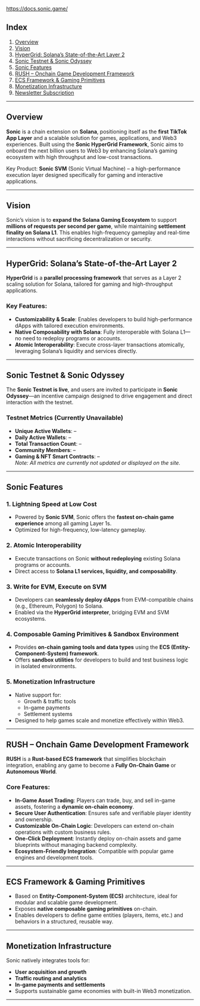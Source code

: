 
https://docs.sonic.game/

## Index
1. [Overview](#overview)  
2. [Vision](#vision)  
3. [HyperGrid: Solana’s State-of-the-Art Layer 2](#hypergrid-solanas-state-of-the-art-layer-2)  
4. [Sonic Testnet & Sonic Odyssey](#sonic-testnet--sonic-odyssey)  
5. [Sonic Features](#sonic-features)  
6. [RUSH – Onchain Game Development Framework](#rush--onchain-game-development-framework)  
7. [ECS Framework & Gaming Primitives](#ecs-framework--gaming-primitives)  
8. [Monetization Infrastructure](#monetization-infrastructure)  
9. [Newsletter Subscription](#newsletter-subscription)  

---

## Overview
**Sonic** is a chain extension on **Solana**, positioning itself as the **first TikTok App Layer** and a scalable solution for games, applications, and Web3 experiences. Built using the **Sonic HyperGrid Framework**, Sonic aims to onboard the next billion users to Web3 by enhancing Solana’s gaming ecosystem with high throughput and low-cost transactions.

Key Product: **Sonic SVM** (Sonic Virtual Machine) – a high-performance execution layer designed specifically for gaming and interactive applications.

---

## Vision
Sonic’s vision is to **expand the Solana Gaming Ecosystem** to support **millions of requests per second per game**, while maintaining **settlement finality on Solana L1**. This enables high-frequency gameplay and real-time interactions without sacrificing decentralization or security.

---

## HyperGrid: Solana’s State-of-the-Art Layer 2
**HyperGrid** is a **parallel processing framework** that serves as a Layer 2 scaling solution for Solana, tailored for gaming and high-throughput applications.

### Key Features:
- **Customizability & Scale**: Enables developers to build high-performance dApps with tailored execution environments.
- **Native Composability with Solana**: Fully interoperable with Solana L1—no need to redeploy programs or accounts.
- **Atomic Interoperability**: Execute cross-layer transactions atomically, leveraging Solana’s liquidity and services directly.

---

## Sonic Testnet & Sonic Odyssey
The **Sonic Testnet is live**, and users are invited to participate in **Sonic Odyssey**—an incentive campaign designed to drive engagement and direct interaction with the testnet.

### Testnet Metrics (Currently Unavailable)
- **Unique Active Wallets**: –  
- **Daily Active Wallets**: –  
- **Total Transaction Count**: –  
- **Community Members**: –  
- **Gaming & NFT Smart Contracts**: –  
*Note: All metrics are currently not updated or displayed on the site.*

---

## Sonic Features
### 1. **Lightning Speed at Low Cost**
- Powered by **Sonic SVM**, Sonic offers the **fastest on-chain game experience** among all gaming Layer 1s.
- Optimized for high-frequency, low-latency gameplay.

### 2. **Atomic Interoperability**
- Execute transactions on Sonic **without redeploying** existing Solana programs or accounts.
- Direct access to **Solana L1 services, liquidity, and composability**.

### 3. **Write for EVM, Execute on SVM**
- Developers can **seamlessly deploy dApps** from EVM-compatible chains (e.g., Ethereum, Polygon) to Solana.
- Enabled via the **HyperGrid interpreter**, bridging EVM and SVM ecosystems.

### 4. **Composable Gaming Primitives & Sandbox Environment**
- Provides **on-chain gaming tools and data types** using the **ECS (Entity-Component-System) framework**.
- Offers **sandbox utilities** for developers to build and test business logic in isolated environments.

### 5. **Monetization Infrastructure**
- Native support for:
  - Growth & traffic tools
  - In-game payments
  - Settlement systems
- Designed to help games scale and monetize effectively within Web3.

---

## RUSH – Onchain Game Development Framework
**RUSH** is a **Rust-based ECS framework** that simplifies blockchain integration, enabling any game to become a **Fully On-Chain Game** or **Autonomous World**.

### Core Features:
- **In-Game Asset Trading**: Players can trade, buy, and sell in-game assets, fostering a **dynamic on-chain economy**.
- **Secure User Authentication**: Ensures safe and verifiable player identity and ownership.
- **Customizable On-Chain Logic**: Developers can extend on-chain operations with custom business rules.
- **One-Click Deployment**: Instantly deploy on-chain assets and game blueprints without managing backend complexity.
- **Ecosystem-Friendly Integration**: Compatible with popular game engines and development tools.

---

## ECS Framework & Gaming Primitives
- Based on **Entity-Component-System (ECS)** architecture, ideal for modular and scalable game development.
- Exposes **native composable gaming primitives** on-chain.
- Enables developers to define game entities (players, items, etc.) and behaviors in a structured, reusable way.

---

## Monetization Infrastructure
Sonic natively integrates tools for:
- **User acquisition and growth**
- **Traffic routing and analytics**
- **In-game payments and settlements**
- Supports sustainable game economies with built-in Web3 monetization.

---


